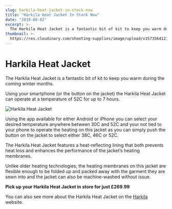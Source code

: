 ```yaml
---
slug: harkila-heat-jacket-in-stock-now
title: "Harkila Heat Jacket In Stock Now"
date: "2019-08-02"
excerpt: >-
  The Harkila Heat Jacket is a fantastic bit of kit to keep you warm during the coming winter months.
thumbnail: >-
  https://res.cloudinary.com/shooting-supplies/image/upload/v1573564121/Harkila-Heat-Jacket_pntar3_pkf20n-1_gqa3hp.jpg
---
```


# **Harkila Heat Jacket**

The Harkila Heat Jacket is a fantastic bit of kit to keep you warm during the coming winter months.

Using your smartphone (or the button on the jacket) the Harkila Heat Jacket can operate at a temperature of 52C for up to 7 hours.

![Harkila Heat Jacket](https://res.cloudinary.com/shooting-supplies/image/upload/v1573564121/Harkila-Heat-Jacket_pntar3_pkf20n-1_gqa3hp.jpg)

Using the app available for either Android or iPhone you can select your desired temperature anywhere between 30C and 52C and your not tied to your phone to operate the heating on this jacket as you can simply push the button on the jacket to select either 38C, 46C or 52C.

The Harkila Heat Jacket features a heat-reflecting lining that both prevents heat loss and enhances the performance of the jacket’s heating membranes.

Unlike older heating technologies, the heating membranes on this jacket are flexible enough to be folded up and packed away with the garment they are sewn into and the jacket can also be machine-washed without issue.

**Pick up your Harkila Heat Jacket in store for just £269.99**

You can also see more about the Harkila Heat Jacket on the [Harkila](https://gb.harkila.com/en-gb/shop/hunting-clothes-for-men/hunting-jackets/harkila-heat-jacket-100118625) website.
